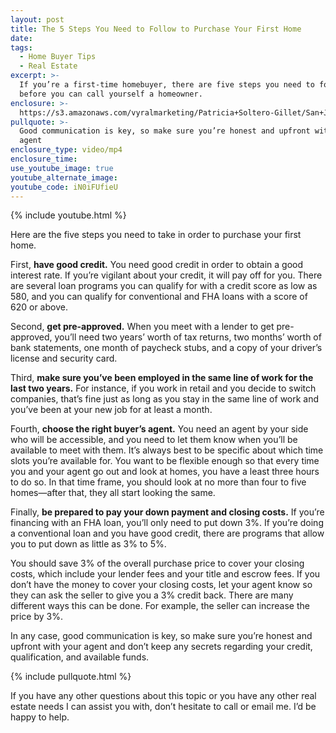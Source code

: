 ```yaml
---
layout: post
title: The 5 Steps You Need to Follow to Purchase Your First Home
date:
tags:
  - Home Buyer Tips
  - Real Estate
excerpt: >-
  If you’re a first-time homebuyer, there are five steps you need to follow
  before you can call yourself a homeowner.
enclosure: >-
  https://s3.amazonaws.com/vyralmarketing/Patricia+Soltero-Gillet/San+Joaquin+Valley-Bay+Area+Real+Estate-+The+5+Steps+to+Purchasing+Your+First+Home.mp4
pullquote: >-
  Good communication is key, so make sure you’re honest and upfront with your
  agent
enclosure_type: video/mp4
enclosure_time:
use_youtube_image: true
youtube_alternate_image:
youtube_code: iN0iFUfieU
---
```


{% include youtube.html %}

Here are the five steps you need to take in order to purchase your first home.

First, **have good credit.** You need good credit in order to obtain a good interest rate. If you’re vigilant about your credit, it will pay off for you. There are several loan programs you can qualify for with a credit score as low as 580, and you can qualify for conventional and FHA loans with a score of 620 or above.

Second, **get pre-approved.** When you meet with a lender to get pre-approved, you’ll need two years’ worth of tax returns, two months’ worth of bank statements, one month of paycheck stubs, and a copy of your driver’s license and security card.

Third, **make sure you’ve been employed in the same line of work for the last two years.** For instance, if you work in retail and you decide to switch companies, that’s fine just as long as you stay in the same line of work and you’ve been at your new job for at least a month.

Fourth, **choose the right buyer’s agent.** You need an agent by your side who will be accessible, and you need to let them know when you’ll be available to meet with them. It’s always best to be specific about which time slots you’re available for. You want to be flexible enough so that every time you and your agent go out and look at homes, you have a least three hours to do so. In that time frame, you should look at no more than four to five homes—after that, they all start looking the same.

Finally, **be prepared to pay your down payment and closing costs.** If you’re financing with an FHA loan, you’ll only need to put down 3%. If you’re doing a conventional loan and you have good credit, there are programs that allow you to put down as little as 3% to 5%.

You should save 3% of the overall purchase price to cover your closing costs, which include your lender fees and your title and escrow fees. If you don’t have the money to cover your closing costs, let your agent know so they can ask the seller to give you a 3% credit back. There are many different ways this can be done. For example, the seller can increase the price by 3%.

In any case, good communication is key, so make sure you’re honest and upfront with your agent and don’t keep any secrets regarding your credit, qualification, and available funds.

{% include pullquote.html %}

If you have any other questions about this topic or you have any other real estate needs I can assist you with, don’t hesitate to call or email me. I’d be happy to help.

&nbsp;